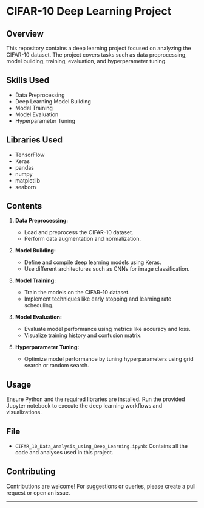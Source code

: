 # CIFAR-10 Deep Learning Project

## Overview
This repository contains a deep learning project focused on analyzing the CIFAR-10 dataset. The project covers tasks such as data preprocessing, model building, training, evaluation, and hyperparameter tuning.

## Skills Used
- Data Preprocessing
- Deep Learning Model Building
- Model Training
- Model Evaluation
- Hyperparameter Tuning

## Libraries Used
- TensorFlow
- Keras
- pandas
- numpy
- matplotlib
- seaborn

## Contents
1. **Data Preprocessing:**
   - Load and preprocess the CIFAR-10 dataset.
   - Perform data augmentation and normalization.

2. **Model Building:**
   - Define and compile deep learning models using Keras.
   - Use different architectures such as CNNs for image classification.

3. **Model Training:**
   - Train the models on the CIFAR-10 dataset.
   - Implement techniques like early stopping and learning rate scheduling.

4. **Model Evaluation:**
   - Evaluate model performance using metrics like accuracy and loss.
   - Visualize training history and confusion matrix.

5. **Hyperparameter Tuning:**
   - Optimize model performance by tuning hyperparameters using grid search or random search.

## Usage
Ensure Python and the required libraries are installed. Run the provided Jupyter notebook to execute the deep learning workflows and visualizations.

## File
- `CIFAR_10_Data_Analysis_using_Deep_Learning.ipynb`: Contains all the code and analyses used in this project.

## Contributing
Contributions are welcome! For suggestions or queries, please create a pull request or open an issue.

---
